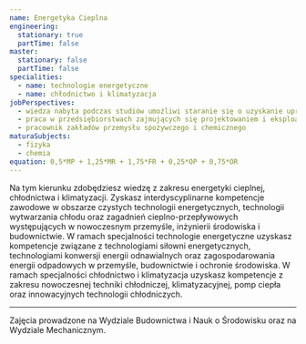 ```yaml
---
name: Energetyka Cieplna
engineering:
  stationary: true
  partTime: false
master:
  stationary: false 
  partTime: false
specialities:
  - name: technologie energetyczne
  - name: chłodnictwo i klimatyzacja
jobPerspectives:
  - wiedza nabyta podczas studiów umożliwi staranie się o uzyskanie uprawnień budowlanych, instalacyjnych w zakresie sieci, instalacji i urządzeń cieplnych, uzyskanie certyfikatu umożliwiającego realizację prac dotyczących urządzeń chłodniczych, klimatyzacyjnych i pomp ciepła zawierających substancje kontrolowane lub fluorowane gazy cieplarniane oraz uprawnień instalacyjnych w zakresie sieci, instalacji i urządzeń elektrycznych i elektroenergetycznych w podstawowym zakresie
  - praca w przedsiębiorstwach zajmujących się projektowaniem i eksploatacją w obszarze energetyki cieplnej, chłodnictwa, klimatyzacji, pomp ciepła
  - pracownik zakładów przemysłu spożywczego i chemicznego
maturaSubjects:
  - fizyka
  - chemia
equation: 0,5*MP + 1,25*MR + 1,75*FR + 0,25*OP + 0,75*OR
---
```


Na tym kierunku zdobędziesz wiedzę z zakresu energetyki cieplnej, chłodnictwa i klimatyzacji. Zyskasz interdyscyplinarne kompetencje zawodowe w obszarze czystych technologii energetycznych, technologii wytwarzania chłodu oraz zagadnień cieplno-przepływowych występujących w nowoczesnym przemyśle, inżynierii środowiska i budownictwie. W ramach specjalności technologie energetyczne uzyskasz kompetencje związane z technologiami siłowni energetycznych, technologiami konwersji energii odnawialnych oraz zagospodarowania energii odpadowych w przemyśle, budownictwie i ochronie środowiska. W ramach specjalności chłodnictwo i klimatyzacja uzyskasz kompetencje z zakresu nowoczesnej techniki chłodniczej, klimatyzacyjnej, pomp ciepła oraz innowacyjnych technologii chłodniczych.

---
Zajęcia prowadzone na Wydziale Budownictwa i Nauk o Środowisku oraz na Wydziale Mechanicznym.